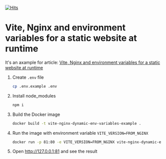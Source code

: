 [![Hits](https://hits.seeyoufarm.com/api/count/incr/badge.svg?url=https%3A%2F%2Fgithub.com%2Fdipiash%2Fvite-nginx-dynamic-env-variables-example&count_bg=%2379C83D&title_bg=%23555555&icon=&icon_color=%23E7E7E7&title=hits&edge_flat=false)](https://hits.seeyoufarm.com)

# Vite, Nginx and environment variables for a static website at runtime

It's an axample for article: [Vite, Nginx and environment variables for a static website at runtime](https://medium.com/quadcode-life/vite-nginx-and-environment-variables-for-a-static-website-at-runtime-f3d0b2995fc7)

1. Create `.env` file
   ```sh
   cp .env.example .env
   ```
2. Install node_modules
   ```sh
   npm i
   ```
3. Build the Docker image
   ```sh
   docker build -t vite-nginx-dynamic-env-variables-example .
   ```
4. Run the image with environment variable `VITE_VERSION=FROM_NGINX`
   ```sh
   docker run -p 81:80 -e VITE_VERSION=FROM_NGINX vite-nginx-dynamic-env-variables-example
   ```
5. Open http://127.0.0.1:81 and see the result
